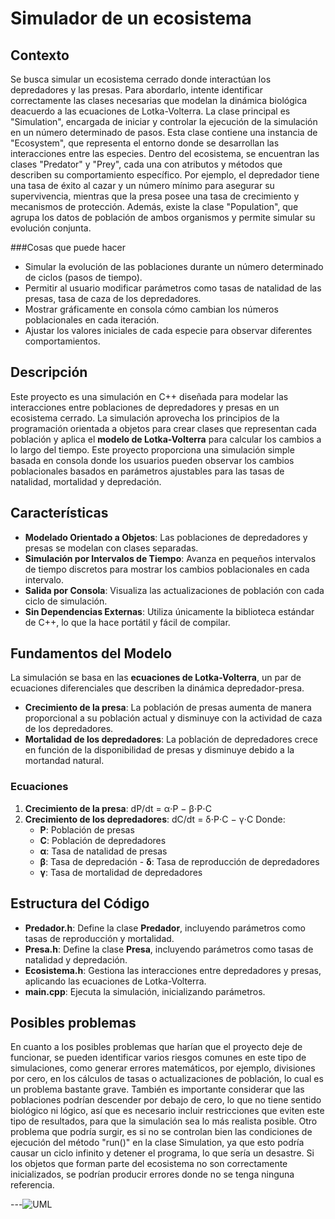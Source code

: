 # Simulador de un ecosistema

## Contexto
Se busca simular un ecosistema cerrado donde interactúan los depredadores y las presas. Para abordarlo, intente identificar correctamente las clases necesarias que modelan la dinámica biológica deacuerdo a las ecuaciones de Lotka-Volterra. La clase principal es "Simulation", encargada de iniciar y controlar la ejecución de la simulación en un número determinado de pasos. Esta clase contiene una instancia de "Ecosystem", que representa el entorno donde se desarrollan las interacciones entre las especies. Dentro del ecosistema, se encuentran las clases "Predator" y "Prey", cada una con atributos y métodos que describen su comportamiento específico. Por ejemplo, el depredador tiene una tasa de éxito al cazar y un número mínimo para asegurar su supervivencia, mientras que la presa posee una tasa de crecimiento y mecanismos de protección. Además, existe la clase "Population", que agrupa los datos de población de ambos organismos y permite simular su evolución conjunta.

###Cosas que puede hacer
- Simular la evolución de las poblaciones durante un número determinado de ciclos (pasos de tiempo).
- Permitir al usuario modificar parámetros como tasas de natalidad de las presas, tasa de caza de los depredadores.
- Mostrar gráficamente en consola cómo cambian los números poblacionales en cada iteración.
- Ajustar los valores iniciales de cada especie para observar diferentes comportamientos.

## Descripción 
Este proyecto es una simulación en C++ diseñada para modelar las interacciones entre poblaciones de depredadores y presas en un ecosistema cerrado. La simulación aprovecha los principios de la programación orientada a objetos para crear clases que representan cada población y aplica el **modelo de Lotka-Volterra** para calcular los cambios a lo largo del tiempo. Este proyecto proporciona una simulación simple basada en consola donde los usuarios pueden observar los cambios poblacionales basados en parámetros ajustables para las tasas de natalidad, mortalidad y depredación. 
## Características 
- **Modelado Orientado a Objetos**: Las poblaciones de depredadores y presas se modelan con clases separadas.
- **Simulación por Intervalos de Tiempo**: Avanza en pequeños intervalos de tiempo discretos para mostrar los cambios poblacionales en cada intervalo.
- **Salida por Consola**: Visualiza las actualizaciones de población con cada ciclo de simulación.
- **Sin Dependencias Externas**: Utiliza únicamente la biblioteca estándar de C++, lo que la hace portátil y fácil de compilar.

 ## Fundamentos del Modelo 
 La simulación se basa en las **ecuaciones de Lotka-Volterra**, un par de ecuaciones diferenciales que describen la dinámica depredador-presa. 
 - **Crecimiento de la presa**: La población de presas aumenta de manera proporcional a su población actual y disminuye con la actividad de caza de los depredadores.
 - **Mortalidad de los depredadores**: La población de depredadores crece en función de la disponibilidad de presas y disminuye debido a la mortandad natural.

### Ecuaciones 
1. **Crecimiento de la presa**: dP/dt = α⋅P − β⋅P⋅C
2. **Crecimiento de los depredadores**: dC/dt = δ⋅P⋅C − γ⋅C
Donde:
   - **P**: Población de presas
   - **C**: Población de depredadores
   - **α**: Tasa de natalidad de presas
   - **β**: Tasa de depredación - **δ**: Tasa de reproducción de depredadores
   - **γ**: Tasa de mortalidad de depredadores
              
## Estructura del Código 
- **Predador.h**: Define la clase **Predador**, incluyendo parámetros como tasas de reproducción y mortalidad.
- **Presa.h**: Define la clase **Presa**, incluyendo parámetros como tasas de natalidad y depredación.
- **Ecosistema.h**: Gestiona las interacciones entre depredadores y presas, aplicando las ecuaciones de Lotka-Volterra.
- **main.cpp**: Ejecuta la simulación, inicializando parámetros.

## Posibles problemas
En cuanto a los posibles problemas que harían que el proyecto deje de funcionar, se pueden identificar varios riesgos comunes en este tipo de simulaciones, como generar errores matemáticos, por ejemplo, divisiones por cero, en los cálculos de tasas o actualizaciones de población, lo cual es un problema bastante grave. También es importante considerar que las poblaciones podrían descender por debajo de cero, lo que no tiene sentido biológico ni lógico, así que es necesario incluir restricciones que eviten este tipo de resultados, para que la simulación sea lo más realista posible. Otro problema que podría surgir, es si no se controlan bien las condiciones de ejecución del método "run()" en la clase Simulation, ya que esto podría causar un ciclo infinito y detener el programa, lo que sería un desastre. Si los objetos que forman parte del ecosistema no son correctamente inicializados, se podrían producir errores donde no se tenga ninguna referencia.

---![UML](https://github.com/user-attachments/assets/e9480b21-8f07-4f89-a3a5-775a4fc079aa)
